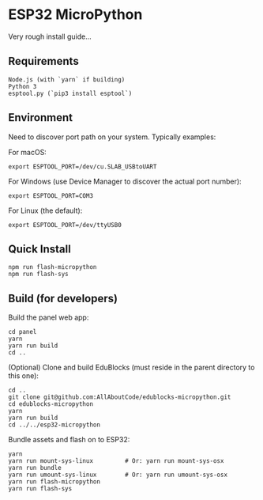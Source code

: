 # ESP32 MicroPython

Very rough install guide...

## Requirements

    Node.js (with `yarn` if building)
    Python 3
    esptool.py (`pip3 install esptool`)

## Environment

Need to discover port path on your system. Typically examples:

For macOS:

    export ESPTOOL_PORT=/dev/cu.SLAB_USBtoUART

For Windows (use Device Manager to discover the actual port number):

    export ESPTOOL_PORT=COM3

For Linux (the default):

    export ESPTOOL_PORT=/dev/ttyUSB0

## Quick Install

    npm run flash-micropython
    npm run flash-sys

## Build (for developers)

Build the panel web app:

    cd panel
    yarn
    yarn run build
    cd ..

(Optional) Clone and build EduBlocks (must reside in the parent directory to this one):

    cd ..
    git clone git@github.com:AllAboutCode/edublocks-micropython.git
    cd edublocks-micropython
    yarn
    yarn run build
    cd ../../esp32-micropython

Bundle assets and flash on to ESP32:

    yarn
    yarn run mount-sys-linux         # Or: yarn run mount-sys-osx
    yarn run bundle
    yarn run umount-sys-linux        # Or: yarn run umount-sys-osx
    yarn run flash-micropython
    yarn run flash-sys
